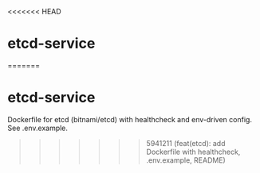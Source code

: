 <<<<<<< HEAD
# etcd-service
=======
# etcd-service
Dockerfile for etcd (bitnami/etcd) with healthcheck and env-driven config. See .env.example.
>>>>>>> 5941211 (feat(etcd): add Dockerfile with healthcheck, .env.example, README)
